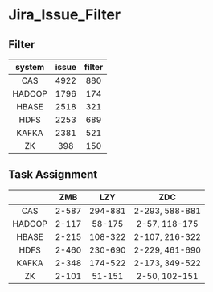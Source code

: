 # Jira_Issue_Filter

## Filter

| system | issue  | filter |
| :----: | :----: | :----: |
| CAS    |  4922  |  880  | 
| HADOOP |  1796  |  174   | 
| HBASE  |  2518  |  321   | 
| HDFS   |  2253  |  689   | 
| KAFKA  |  2381  |  521   | 
| ZK     |  398   |  150   | 

## Task Assignment

|        |         ZMB        |        LZY         |         ZDC         |
| :----: |       :----:       |       :----:       |       :----:        |  
| CAS    |        2-587       |       294-881      |    2-293, 588-881   | 
| HADOOP |        2-117       |       58-175       |    2-57, 118-175    | 
| HBASE  |        2-215       |       108-322      |    2-107, 216-322   | 
| HDFS   |        2-460       |       230-690      |    2-229, 461-690   | 
| KAFKA  |        2-348       |       174-522      |    2-173, 349-522   | 
| ZK     |        2-101       |       51-151       |    2-50, 102-151    | 
